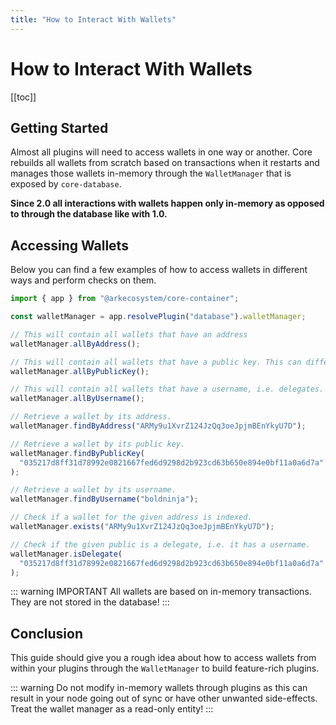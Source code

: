 ```yaml
---
title: "How to Interact With Wallets"
---
```


# How to Interact With Wallets

[[toc]]

## Getting Started

Almost all plugins will need to access wallets in one way or another. Core rebuilds all wallets from scratch based on transactions when it restarts and manages those wallets in-memory through the `WalletManager` that is exposed by `core-database`.

**Since 2.0 all interactions with wallets happen only in-memory as opposed to through the database like with 1.0.**

## Accessing Wallets

Below you can find a few examples of how to access wallets in different ways and perform checks on them.

```ts
import { app } from "@arkecosystem/core-container";

const walletManager = app.resolvePlugin("database").walletManager;

// This will contain all wallets that have an address
walletManager.allByAddress();

// This will contain all wallets that have a public key. This can differ from "allByAddress" as cold wallets have no addresses.
walletManager.allByPublicKey();

// This will contain all wallets that have a username, i.e. delegates.
walletManager.allByUsername();

// Retrieve a wallet by its address.
walletManager.findByAddress("ARMy9u1XvrZ124JzQq3oeJpjmBEnYkyU7D");

// Retrieve a wallet by its public key.
walletManager.findByPublicKey(
  "035217d8ff31d78992e0821667fed6d9298d2b923cd63b650e894e0bf11a0a6d7a"
);

// Retrieve a wallet by its username.
walletManager.findByUsername("boldninja");

// Check if a wallet for the given address is indexed.
walletManager.exists("ARMy9u1XvrZ124JzQq3oeJpjmBEnYkyU7D");

// Check if the given public is a delegate, i.e. it has a username.
walletManager.isDelegate(
  "035217d8ff31d78992e0821667fed6d9298d2b923cd63b650e894e0bf11a0a6d7a"
);
```

::: warning IMPORTANT
All wallets are based on in-memory transactions. They are not stored in the database!
:::

## Conclusion

This guide should give you a rough idea about how to access wallets from within your plugins through the `WalletManager` to build feature-rich plugins.

::: warning
Do not modify in-memory wallets through plugins as this can result in your node going out of sync or have other unwanted side-effects. Treat the wallet manager as a read-only entity!
:::
